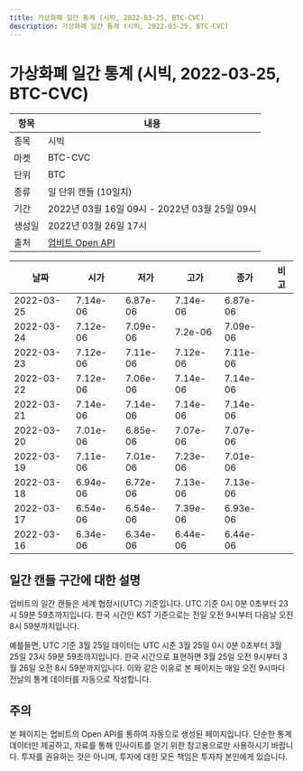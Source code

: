 ```yaml
---
title: 가상화폐 일간 통계 (시빅, 2022-03-25, BTC-CVC)
description: 가상화폐 일간 통계 (시빅, 2022-03-25, BTC-CVC)
---
```



가상화폐 일간 통계 (시빅, 2022-03-25, BTC-CVC)
===

|항목|내용|
|--|--|
|종목|시빅|
|마켓|BTC-CVC|
|단위|BTC|
|종류|일 단위 캔들 (10일치)|
|기간|2022년 03월 16일 09시 - 2022년 03월 25일 09시|
|생성일|2022년 03월 26일 17시|
|출처|[업비트 Open API](https://docs.upbit.com)|


|날짜|시가|저가|고가|종가|비고|
|--|--|--|--|--|--|
|2022-03-25|7.14e-06|6.87e-06|7.14e-06|6.87e-06|    |
|2022-03-24|7.12e-06|7.09e-06|7.2e-06|7.09e-06|    |
|2022-03-23|7.12e-06|7.11e-06|7.12e-06|7.11e-06|    |
|2022-03-22|7.12e-06|7.06e-06|7.14e-06|7.14e-06|    |
|2022-03-21|7.14e-06|7.14e-06|7.14e-06|7.14e-06|    |
|2022-03-20|7.01e-06|6.85e-06|7.07e-06|7.07e-06|    |
|2022-03-19|7.11e-06|7.01e-06|7.23e-06|7.01e-06|    |
|2022-03-18|6.94e-06|6.72e-06|7.13e-06|7.13e-06|    |
|2022-03-17|6.54e-06|6.54e-06|7.39e-06|6.93e-06|    |
|2022-03-16|6.34e-06|6.34e-06|6.44e-06|6.44e-06|    |


일간 캔들 구간에 대한 설명
---


업비트의 일간 캔들은 세계 협정시(UTC) 기준입니다. 
UTC 기준 0시 0분 0초부터 23시 59분 59초까지입니다. 
한국 시간인 KST 기준으로는 전일 오전 9시부터 다음날 오전 8시 59분까지입니다. 


예를들면, UTC 기준 3월 25일 데이터는 UTC 시준 3월 25일 0시 0분 0초부터 3월 25일 23시 59분 59초까지입니다. 
한국 시간으로 표현하면 3월 25일 오전 9시부터 3월 26일 오전 8시 59분까지입니다. 
이와 같은 이유로 본 페이지는 매일 오전 9시마다 전날의 통계 데이터를 자동으로 작성합니다. 


주의
---


본 페이지는 업비트의 Open API를 통하여 자동으로 생성된 페이지입니다. 
단순한 통계 데이터만 제공하고, 자료를 통해 인사이트를 얻기 위한 참고용으로만 사용하시기 바랍니다. 
투자를 권유하는 것은 아니며, 투자에 대한 모든 책임은 투자자 본인에게 있습니다. 
